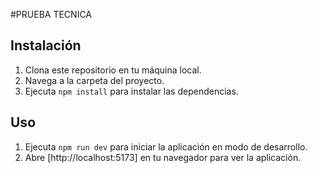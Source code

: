 #PRUEBA TECNICA

## Instalación

1. Clona este repositorio en tu máquina local.
2. Navega a la carpeta del proyecto.
3. Ejecuta `npm install` para instalar las dependencias.

## Uso

1. Ejecuta `npm run dev` para iniciar la aplicación en modo de desarrollo.
2. Abre [http://localhost:5173] en tu navegador para ver la aplicación.
